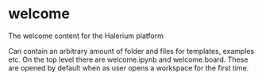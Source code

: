 # welcome
The welcome content for the Halerium platform

Can contain an arbitrary amount of folder and files for templates, examples etc.
On the top level there are welcome.ipynb and welcome.board. These are opened by default when as user opens a workspace for the first time.


